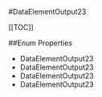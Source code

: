 #DataElementOutput23

[[TOC]]

##Enum Properties 

* DataElementOutput23
* DataElementOutput23
* DataElementOutput23
* DataElementOutput23